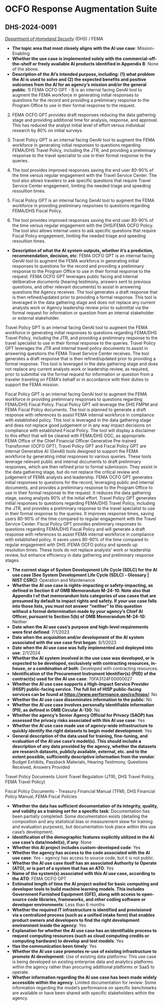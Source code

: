 # OCFO Response Augmentation Suite
## DHS-2024-0091
_[Department of Homeland Security](<../3_agency/Department of Homeland Security.md>)_ (DHS) / FEMA


+ **The topic area that most closely aligns with the AI use case**: Mission-Enabling
+ **Whether the use case is implemented solely with the commercial-off-the-shelf or freely available AI products identified in Appendix B**: None of the above.
+ **Description of the AI’s intended purpose, including: (1) what problem the AI is used to solve and (2) the expected benefits and positive outcomes from the AI for an agency’s mission and/or the general public**: 1) FEMA OCFO GPT - B is an internal facing GenAI tool to augment the FEMA workforce in generating initial responses to questions for the record and providing a preliminary response to the Program Office to use in their formal response to the request. 
2) FEMA OCFO GPT provides draft responses reducing the data gathering stage and providing additional time for analysis, response, and approval.  This has reduced the analyst initial level of effort versus individual research by 80% on initial surveys.

1) Travel Policy GPT is an internal facing GenAI tool to augment the FEMA workforce in generating initial responses to questions regarding FEMA/DHS Travel Policy, including the JTR, and providing a preliminary response to the travel specialist to use in their formal response to the queries. 
2) The tool provides improved responses saving the end user 80-90% of the time versus regular engagement with the Travel Service Center.  The tool also allows travelers to ask specific questions that require Travel Service Center engagement, limiting the needed triage and speeding resoultion times.

1) Fiscal Policy GPT is an internal facing GenAI tool to augment the FEMA workforce in providing preliminary responses to questions regarding FEMA/DHS Fiscal Policy.
2) The tool provides improved responses saving the end user 80-90% of the time versus regular engagement with the DHS/FEMA OCFO Policy.  The tool also allows internal users to ask specific questions that require Fiscal Policy engagement, limiting the needed triage and speeding resoultion times.
+ **Description of what the AI system outputs, whether it’s a prediction, recommendation, decision, etc**: FEMA OCFO GPT is an internal facing GenAI tool to augment the FEMA workforce in generating initial responses to questions for the record and providing a preliminary response to the Program Office to use in their formal response to the request.  FEMA OCFO GPT leverages public facing and internal deliberative documents (hearing testimony, answers sent to previous questions, and other relevant documents) to assist in answering questions the Agency receives.  The tool generates a draft response that is then refined/updated prior to providing a formal response.  This tool is leveraged in the data gathering stage and does not replace any current analysts work or Agency leadership review prior to submittal via the formal request for information or question from an internal stakeholder or external stakeholder.

Travel Policy GPT is an internal facing GenAI tool to augment the FEMA workforce in generating initial responses to questions regarding FEMA/DHS Travel Policy, including the JTR, and providing a preliminary response to the travel specialist to use in their formal response to the queries.  Travel Policy GPT leverages the JTR and internal travel policy documents to assist in answering questions the FEMA Travel Service Center receives.  The tool generates a draft response that is then refined/updated prior to providing a formal response.  This tool is leveraged in the data gathering stage and does not replace any current analysts work or leadership review, as required, prior to submittal via the formal request for information or question from a traveler traveling on FEMA's behalf or in accordance with their duties to support the FEMA mission.

Fiscal Policy GPT is an internal facing GenAI tool to augment the FEMA workforce in providing preliminary responses to questions regarding FEMA/DHS Fiscal Policy.  Fiscal Policy GPT will leverage the DHS FMPM and FEMA Fiscal Policy documents.  The tool is planned to generate a draft response with references to assist FEMA internal workforce in compliance with established policy.  This tool is leveraged in the data gathering stage and does not replace good judgement or in any way impact decisions on compliance with established Fiscal Policy.  The tool will display a disclaimer to this effect that will be cleared with FEMA/DHS OGC, as appropriate.
FEMA Office of the Chief Financial Officer Generative Pre-trained Transformer (OCFO GPT), Travel Policy GPT and Fiscal Policy GPT are internal Generative AI (GenAI) tools designed to support the FEMA workforce by generating initial responses to various queries. These tools leverage relevant public and internal documents to draft preliminary responses, which are then refined prior to formal submission. They assist in the data gathering stage, but do not replace the critical review and judgement of FEMA analysts and leadership.  FEMA OCFO GPT generates initial responses to questions for the record, leveraging public and internal documents, and provides a preliminary response to the Program Office to use in their formal response to the request. It reduces the data gathering stage, saving analysts 80% of the initial effort.  Travel Policy GPT generates initial responses to questions regarding FEMA/DHS Travel Policy, including the JTR, and provides a preliminary response to the travel specialist to use in their formal response to the queries.  It improves response times, saving users 80-90% of the time compared to regular engagement with the Travel Service Center.  Fiscal Policy GPT provides preliminary responses to questions regarding FEMA/DHS Fiscal Policy and will generate a draft response with references to assist FEMA internal workforce in compliance with established policy.  It saves users 80-90% of the time compared to regular engagement with DHS /FEMA OCFO policy and speeds up resolution times.  These tools do not replace analysts’ work or leadership review, but enhance efficiency in data gathering and preliminary response stages. 
+ **The current stage of System Development Life Cycle (SDLC) for the AI use case (See System Development Life Cycle (SDLC) - Glossary | NIST CSRC)**: Operation and Maintenance
+ **Whether the AI use case is rights-impacting or safety-impacting, as defined in Section 6 of OMB Memorandum M-24-10. Note also that Appendix I of that memorandum lists categories of use cases that are presumed by default to impact rights and safety. If your use case falls into those lists, you must not answer “neither” to this question without a formal determination made by your agency’s Chief AI Officer, pursuant to Section 5(b) of OMB Memorandum M-24-10**: Neither
+ **Date when the AI use case’s purpose and high-level requirements were first defined**: 7/1/2023
+ **Date when the acquisition and/or development of the AI system associated with the use case first began**: 8/1/2023
+ **Date when the AI use case was fully implemented and deployed into use**: 2/1/2024
+ **Whether the AI system involved in the use case was developed, or is expected to be developed, exclusively with contracting resources, in-house, or a combination of both**: Developed with contracting resources.
+ **Identification of the Procurement Instrument Identifier(s) (PIID) of the contract(s) used for the AI use case**: 70FA3124F00000027
+ **Whether the AI use case supports a High-Impact Service Provider (HISP) public-facing service. The full list of HISP public-facing services can be found at https://www.performance.gov/cx/hisps/**: No
+ **Whether the AI use case disseminates information to the public**: No
+ **Whether the AI use case involves personally identifiable information (PII), as defined in OMB Circular A-130**: No
+ **Whether the agency’s Senior Agency Official for Privacy (SAOP) has assessed the privacy risks associated with this AI use case**: Yes
+ **Whether the AI use case made use of agency-wide infrastructure to quickly identify the right datasets to begin model development**: Yes
+ **General description of the data used for training, fine-tuning, and evaluation of the AI use case’s model(s). This should include a description of any data provided by the agency, whether the datasets are research datasets, publicly available, external, etc. and to the extent possible, sufficiently descriptive information from the vendor**: Budget Exhibits, Passback Materials, Hearing Testimony, Questions Received, Answers Provided

Travel Policy Documents (Joint Travel Regulation (JTR), DHS Travel Policy, FEMA Travel Policy)

Fiscal Policy Documents - Treasury Financial Manual (TFM), DHS Financial Policy Manual, FEMA Fiscal Policies
+ **Whether the data has sufficient documentation of its integrity, quality, and validity as a training set for a specific task**: Documentation has been partially completed: Some documentation exists (detailing the composition and any statistical bias or measurement skew for training and evaluation purposes), but documentation took place within this use case’s development.
+ **Identification of the demographic features explicitly utilized in the AI use case’s data/model(s), if any**: None
+ **Whether this AI project includes custom-developed code**: Yes
+ **Whether the agency has access to the code associated with the AI use case**: Yes – agency has access to source code, but it is not public.
+ **Whether the AI use case itself has an associated Authority to Operate (ATO), or is part of a system that has an ATO**: Yes
+ **Name of the system(s) associated with this AI use case, according to the ATO**: FEMA OCFO GPT
+ **Estimated length of time the AI project waited for basic computing and developer tools to build machine learning models. This includes Government Furnished Equipment (GFE), along with access to open-source code libraries, frameworks, and other coding software or developer environments**: Less than 6 months
+ **Whether the required IT infrastructure is identified and provisioned via a centralized process (such as a unified intake form) that enables product owners and developers to find the right development environment inside the agency**: Yes
+ **Explanation for whether the AI use case has an identifiable process to request computing resources (such as cloud computing credits or computing hardware) to develop and test models**: Yes
+ **Has the communication been timely**: Yes
+ **Whether the AI use case promotes re-use of existing infrastructure to promote AI development**: Use of existing data platforms: This use case is being developed on existing enterprise data and analytics platforms within the agency rather than procuring additional platforms or SaaS to operate.
+ **Whether information regarding the AI use case has been made widely accessible within the agency**: Limited documentation for review: Some information regarding the model’s performance on specific benchmarks are available or have been shared with specific stakeholders within the agency.